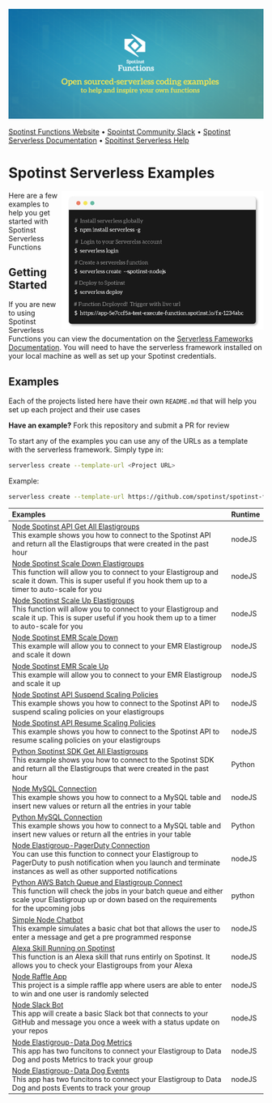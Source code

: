 [![Spotinst Serverless Functions](./assets/functions.png)](https://serverless.com/framework/docs/providers/spotinst/)

[Spotinst Functions Website](https://spotinst.com/products/spotinst-functions/) • [Spointst Community Slack](https://join.slack.com/t/spotinst-community/shared_invite/enQtMjM5MjUzMDYwMzY4LTQ4YjNkODgyNmE3MGE4ZjU3MjdmZmQ0ZTk3NTZmOTNmZmI3NjFhYjYwNzI1MzAxMzM1Yzk3NTY5MDhiN2U3Zjg) • [Spotinst Serverless Documentation](https://serverless.com/framework/docs/providers/spotinst/) • [Spoitinst Serverless Help](https://help.spotinst.com/hc/en-us/categories/115000701089-Spotinst-Functions-)

# Spotinst Serverless Examples

<img align="right" width="400" src="./assets/terminal.jpg" />

Here are a few examples to help you get started with Spotinst Serverless Functions

## Getting Started 

If you are new to using Spotinst Serverless Functions you can view the documentation on the [Serverless Fameworks Documentation](https://serverless.com/framework/docs/providers/spotinst/). You will need to have the serverless framework installed on your local machine as well as set up your Spotinst credentials.

## Examples

Each of the projects listed here have their own `README.md` that will help you set up each project and their use cases

**Have an example?** Fork this repository and submit a PR for review

To start any of the examples you can use any of the URLs as a template with the serverless framework. Simply type in:

```bash
serverless create --template-url <Project URL>
```

Example:

```bash
serverless create --template-url https://github.com/spotinst/spotinst-functions-examples/tree/master/node-spotinst-api-getGroups
```


|Examples | Runtime  |
|:--------------------------- |:-----|
|[Node Spotinst API Get All Elastigroups](https://github.com/spotinst/spotinst-functions-examples/tree/master/node-spotinst-api-getGroups) </br> This example shows you how to connect to the Spotinst API and return all the Elastigroups that were created in the past hour| nodeJS |
|[Node Spotinst Scale Down Elastigroups](https://github.com/spotinst/spotinst-functions-examples/tree/master/node-elastigroup-scaleDown) </br> This function will allow you to connect to your Elastigroup and scale it down. This is super useful if you hook them up to a timer to auto-scale for you| nodeJS |
|[Node Spotinst Scale Up Elastigroups](https://github.com/spotinst/spotinst-functions-examples/tree/master/node-elastigroup-scaleUp) </br> This function will allow you to connect to your Elastigroup and scale it up. This is super useful if you hook them up to a timer to auto-scale for you| nodeJS |
|[Node Spotinst EMR Scale Down](https://github.com/spotinst/spotinst-functions-examples/tree/master/node-emr-scaleDown) </br> This example will allow you to connect to your EMR Elastigroup and scale it down| nodeJS |
|[Node Spotinst EMR Scale Up](https://github.com/spotinst/spotinst-functions-examples/tree/master/node-emr-scaleUp) </br> This example will allow you to connect to your EMR Elastigroup and scale it up| nodeJS |
|[Node Spotinst API Suspend Scaling Policies](https://github.com/spotinst/spotinst-functions-examples/tree/master/node-spotinst-api-suspendPolicy) </br> This example shows you how to connect to the Spotinst API to suspend scaling policies on your elastigroups| nodeJS |
|[Node Spotinst API Resume Scaling Policies](https://github.com/spotinst/spotinst-functions-examples/tree/master/node-spotinst-api-resumePolicy) </br> This example shows you how to connect to the Spotinst API to resume scaling policies on your elastigroups| nodeJS |
|[Python Spotinst SDK Get All Elastigroups](https://github.com/spotinst/spotinst-functions-examples/tree/master/python-spotinst-sdk-getGroups) </br> This example shows you how to connect to the Spotinst SDK and return all the Elastigroups that were created in the past hour| Python |
|[Node MySQL Connection](https://github.com/spotinst/spotinst-functions-examples/tree/master/node-mysql-connection) </br> This example shows you how to connect to a MySQL table and insert new values or return all the entries in your table| nodeJS |
|[Python MySQL Connection](https://github.com/spotinst/spotinst-functions-examples/tree/master/python-mysql-connection) </br> This example shows you how to connect to a MySQL table and insert new values or return all the entries in your table| Python |
|[Node Elastigroup-PagerDuty Connection](https://github.com/spotinst/spotinst-functions-examples/tree/master/node-pagerduty-connection) </br> You can use this function to connect your Elastigroup to PagerDuty to push notification when you launch and terminate instances as well as other supported notifications| nodeJS |
|[Python AWS Batch Queue and Elastigroup Connect](https://github.com/spotinst/spotinst-functions-examples/tree/master/python-aws-batch) </br> This function will check the jobs in your batch queue and either scale your Elastigroup up or down based on the requirements for the upcoming jobs| python |
|[Simple Node Chatbot](https://github.com/spotinst/spotinst-functions-examples/tree/master/node-simple-chatbot) </br> This example simulates a basic chat bot that allows the user to enter a message and get a pre programmed response| nodeJS |
|[Alexa Skill Running on Spotinst](https://github.com/spotinst/spotinst-functions-examples/tree/master/node-alexa-skill) </br> This function is an Alexa skill that runs entirly on Spotinst. It allows you to check your Elastigroups from your Alexa| nodeJS |
|[Node Raffle App](https://github.com/spotinst/spotinst-functions-examples/tree/master/node-raffle-app) </br> This project is a simple raffle app where users are able to enter to win and one user is randomly selected| nodeJS |
|[Node Slack Bot](https://github.com/spotinst/spotinst-functions-examples/tree/master/node-slack-bot) </br> This app will create a basic Slack bot that connects to your GitHub and message you once a week with a status update on your repos| nodeJS |
|[Node Elastigroup-Data Dog Metrics](https://github.com/spotinst/spotinst-functions-examples/tree/master/node-datadog-metric) </br> This app has two funcitons to connect your Elastigroup to Data Dog and posts Metrics to track your group| nodeJS |
|[Node Elastigroup-Data Dog Events](https://github.com/spotinst/spotinst-functions-examples/tree/master/node-datadog-event) </br> This app has two funcitons to connect your Elastigroup to Data Dog and posts Events to track your group| nodeJS |
